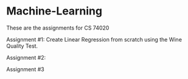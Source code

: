 # Machine-Learning
These are the assignments for CS 74020

Assignment #1: Create Linear Regression from scratch using the Wine Quality Test. 


Assignment #2: 


Assignment #3 

